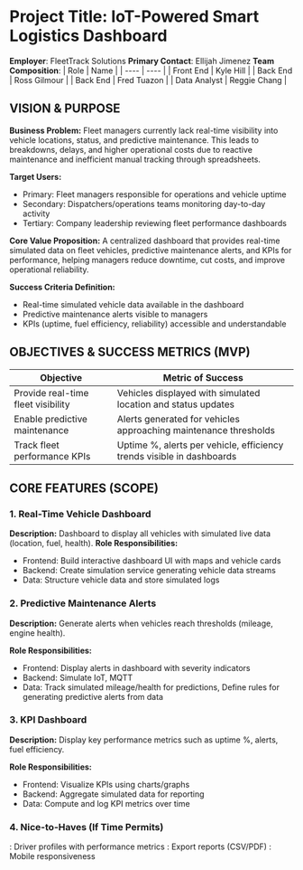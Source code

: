 # Project Title: IoT-Powered Smart Logistics Dashboard
**Employer**: FleetTrack Solutions
**Primary Contact**: Ellijah Jimenez
**Team Composition**: 
| Role | Name | 
| ---- | ---- |
| Front End | Kyle Hill |
| Back End | Ross Gilmour |
| Back End | Fred Tuazon |
| Data Analyst | Reggie Chang |


## VISION & PURPOSE
**Business Problem:**
Fleet managers currently lack real-time visibility into vehicle locations, status, and predictive maintenance. This leads to breakdowns, delays, and higher operational costs due to reactive maintenance and inefficient manual tracking through spreadsheets.

**Target Users:**

- Primary: Fleet managers responsible for operations and vehicle uptime
- Secondary: Dispatchers/operations teams monitoring day-to-day activity
- Tertiary: Company leadership reviewing fleet performance dashboards

**Core Value Proposition:**
A centralized dashboard that provides real-time simulated data on fleet vehicles, predictive maintenance alerts, and KPIs for performance, helping managers reduce downtime, cut costs, and improve operational reliability.

**Success Criteria Definition:**
- Real-time simulated vehicle data available in the dashboard
- Predictive maintenance alerts visible to managers
- KPIs (uptime, fuel efficiency, reliability) accessible and understandable

## OBJECTIVES & SUCCESS METRICS (MVP)
| Objective | Metric of Success |
| --------- | ----------------- |
| Provide real-time fleet visibility | Vehicles displayed with simulated location and status updates |
| Enable predictive maintenance | Alerts generated for vehicles approaching maintenance thresholds |
| Track fleet performance KPIs | Uptime %, alerts per vehicle, efficiency trends visible in dashboards|

## CORE FEATURES (SCOPE)
### 1. Real-Time Vehicle Dashboard
**Description:**
Dashboard to display all vehicles with simulated live data (location, fuel, health).
**Role Responsibilities:**
- Frontend: Build interactive dashboard UI with maps and vehicle cards
- Backend: Create simulation service generating vehicle data streams
- Data: Structure vehicle data and store simulated logs

### 2. Predictive Maintenance Alerts
**Description:**
Generate alerts when vehicles reach thresholds (mileage, engine health).

**Role Responsibilities:**
- Frontend: Display alerts in dashboard with severity indicators
- Backend: Simulate IoT, MQTT
- Data: Track simulated mileage/health for predictions, Define rules for generating predictive alerts from data

### 3. KPI Dashboard

**Description:**
Display key performance metrics such as uptime %, alerts, fuel efficiency.

**Role Responsibilities:**
- Frontend: Visualize KPIs using charts/graphs
- Backend: Aggregate simulated data for reporting
- Data: Compute and log KPI metrics over time

### 4. Nice-to-Haves (If Time Permits)
: Driver profiles with performance metrics
: Export reports (CSV/PDF)
: Mobile responsiveness
